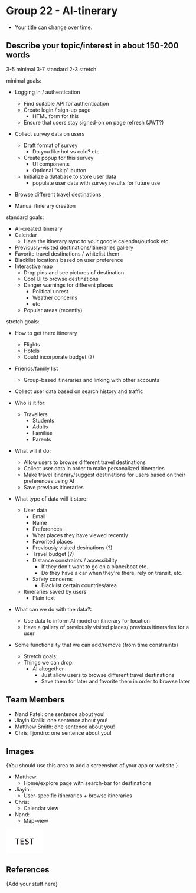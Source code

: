 # Group 22 - AI-tinerary

- Your title can change over time.

## Describe your topic/interest in about 150-200 words

3-5 minimal
3-7 standard
2-3 stretch

minimal goals:

- Logging in / authentication

  - Find suitable API for authentication
  - Create login / sign-up page
    - HTML form for this
  - Ensure that users stay signed-on on page refresh (JWT?)

- Collect survey data on users
  - Draft format of survey
    - Do you like hot vs cold? etc.
  - Create popup for this survey
    - UI components
    - Optional "skip" button
  - Initialize a database to store user data
    - populate user data with survey results for future use
- Browse different travel destinations
- Manual itinerary creation

standard goals:

- AI-created itinerary
- Calendar
  - Have the itinerary sync to your google calendar/outlook etc.
- Previously-visited destinations/itineraries gallery
- Favorite travel destinations / whitelist them
- Blacklist locations based on user preference
- Interactive map
  - Drop pins and see pictures of destination
  - Cool UI to browse destinations
  - Danger warnings for different places
    - Political unrest
    - Weather concerns
    - etc
  - Popular areas (recently)

stretch goals:

- How to get there itinerary
  - Flights
  - Hotels
  - Could incorporate budget (?)
- Friends/family list
  - Group-based itineraries and linking with other accounts
- Collect user data based on search history and traffic

- Who is it for:
  - Travellers
    - Students
    - Adults
    - Families
    - Parents
- What will it do:

  - Allow users to browse different travel destinations
  - Collect user data in order to make personalized itineraries
  - Make travel itinerary/suggest destinations for users based on their preferences using AI
  - Save previous itineraries

- What type of data will it store:
  - User data
    - Email
    - Name
    - Preferences
    - What places they have viewed recently
    - Favorited places
    - Previously visited desinations (?)
    - Travel budget (?)
    - Distance constraints / accessibility
      - If they don't want to go on a plane/boat etc.
      - Do they have a car when they're there, rely on transit, etc.
    - Safety concerns
      - Blacklist certain countries/area
  - Itineraries saved by users
    - Plain text
- What can we do with the data?:

  - Use data to inform AI model on itinerary for location
  - Have a gallery of previously visited places/ previous itineraries for a user

- Some functionality that we can add/remove (from time constraints)
  - Stretch goals:
  - Things we can drop:
    - AI altogether
      - Just allow users to browse different travel destinations
      - Save them for later and favorite them in order to browse later

## Team Members

- Nand Patel: one sentence about you!
- Jiayin Kralik: one sentence about you!
- Matthew Smith: one sentence about you!
- Chris Tjondro: one sentence about you!

## Images

{You should use this area to add a screenshot of your app or website }

- Matthew:
  - Home/explore page with search-bar for destinations
- Jiayin:
  - User-specific itineraries + browse itineraries
- Chris:
  - Calendar view
- Nand:
  - Map-view

<img src ="images/test.png" width="100px">

## References

{Add your stuff here}
